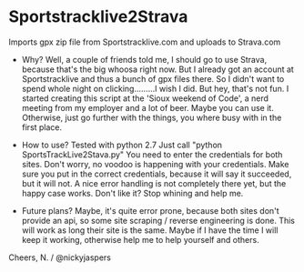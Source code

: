 Sportstracklive2Strava
======================
Imports gpx zip file from Sportstracklive.com and uploads to Strava.com

- Why?
Well, a couple of friends told me, I should go to use Strava, because that's the big whoosa right now. But I already got an account at Sportstracklive and thus a bunch of gpx files there.
So I didn't want to spend whole night on clicking.........I wish I did.
But hey, that's not fun. I started creating this script at the 'Sioux weekend of Code', a nerd meeting from my employer and a lot of beer.
Maybe you can use it. Otherwise, just go further with the things, you where busy with in the first place.

- How to use?
Tested with python 2.7
Just call "python SportsTrackLive2Stava.py"
You need to enter the credentials for both sites. Don't worry, no voodoo is happening with your credentials.
Make sure you put in the correct credentials, because it will say it succeeded, but it will not.
A nice error handling is not completely there yet, but the happy case works. Don't like it? Stop whining and help me.

- Future plans?
Maybe, it's quite error prone, because both sites don't provide an api, so some site scraping / reverse engineering is done.
This will work as long their site is the same. Maybe if I have the time I will keep it working, otherwise help me to help yourself and others.

Cheers, N. / @nickyjaspers